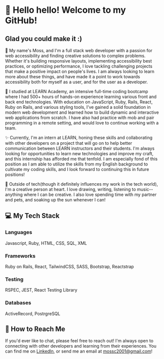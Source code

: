 # 🌿 Hello hello! Welcome to my GitHub!

## Glad you could make it :)

🌙 My name's Moss, and I'm a full stack web developer with a passion for web accessibility and finding creative solutions to complex problems. Whether it's building responsive layouts, implementing accessibility best practices, or optimizing performance, I love tackling challenging projects that make a positive impact on people's lives. I am always looking to learn more about these things, and have made it a point to work towards accessibility both for myself as a user, and for the user as a developer. 

🫧 I studied at LEARN Academy, an intensive full-time coding bootcamp where I had 500+ hours of hands-on experience learning various front and back end technologies. With education on JavaScript, Ruby, Rails, React, Ruby on Rails, and various styling tools, I've gained a solid foundation in modern web development and learned how to build dynamic and interactive web applications from scratch. I have also had practice with mob and pair programming in a remote setting, and would love to continue working with a team.

✨ Currently, I'm an intern at LEARN, honing these skills and collaborating with other developers on a project that will go on to help better communication between LEARN instructors and their students. I'm always looking for opportunities to learn new technologies and improve my craft, and this internship has afforded me that tenfold. I am especially fond of this position as I am able to utilize the skills from my English background to cultivate my coding skills, and I look forward to continuing this in future positions!
  
🌸 Outside of tech(though it definitely influences my work in the tech world), I'm a creative person at heart. I love drawing, writing, listening to music--anything where I can be creative. I also love spending time with my partner and pets, and soaking up the sun whenever I can!

## 💻 My Tech Stack
### Languages
Javascript, Ruby, HTML, CSS, SQL, XML
### Frameworks
Ruby on Rails, React, TailwindCSS, SASS, Bootstrap, Reactstrap
### Testing
RSPEC, JEST, React Testing Library
### Databases
ActiveRecord, PostrgreSQL

## 💬 How to Reach Me
If you'd ever like to chat, please feel free to reach out! I'm always open to connecting with other developers and learning from their experiences. You can find me on [LinkedIn](https://www.linkedin.com/in/mossc2001/), or send me an email at mossc2001@gmail.com!
